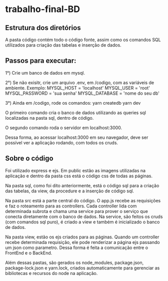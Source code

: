 # trabalho-final-BD

## Estrutura dos diretórios

A pasta código contém todo o código fonte, assim como os comandos SQL utilizados para criação das tabelas e inserção de dados.

## Passos para executar:

1°) Crie um banco de dados em mysql.

2°) Se não exisitr, crie um arquivo .env, em /codigo, com as variáveis de ambiente. Exemplo:
MYSQL_HOST = 'localhost'
MYSQL_USER = 'root'
MYSQL_PASSWORD = 'sua senha'
MYSQL_DATABASE = 'nome do seu db'

3°) Ainda em  /codigo, rode os comandos:
yarn createdb
yarn dev

O primeiro comando cria o banco de dados utilizando as queries sql localizadas na pasta sql, dentro de código.

O segundo comando roda o servidor em localhost:3000.

Dessa forma, ao acessar localhost:3000 em seu navegador, deve ser possível ver a aplicação rodando, com todos os cruds.


## Sobre o código

Foi utilizado express e ejs. Em public estão as imagens utilizadas na aplicação e dentro da pasta css está o código css de todas as páginas.

Na pasta sql, como foi dito anteriormente, está o código sql para a criação das tabelas, da view, da procedure e a inserção de código sql.

Na pasta src está a parte central do código. O app.js recebe as requisições e faz o roteamento para as controllers. Cada controller lida com determinada subrota e chama uma service para prover o serviço que conecta diretamente com o banco de dados. Na service, são feitos os cruds (com comandos sql puro), é criado a view e também é inicializado o banco de dados.

Na pasta view, estão os ejs criados para as páginas. Quando um controller recebe determinada requisição, ele pode renderizar a página ejs passando um json como parametro. Dessa forma é feita a comunicação entre o FrontEnd e o BackEnd.

Além dessas pastas, são gerados os node_modules, package.json, package-lock.json e yarn.lock, criados automaticamente para gerenciar as bibliotecas e recursos do node na aplicação.


